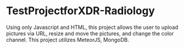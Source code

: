 # TestProjectforXDR-Radiology
Using only Javascript and HTML, this project allows the user to upload pictures via URL, resize and move the pictures, and change the color channel.
This project utilizes MeteorJS, MongoDB.
